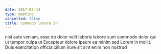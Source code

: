 ```yaml
---
date: 2017-02-14
type: meeting
cancelled: false
title: commodo labore in
---
```

nisi aute veniam, esse do dolor velit laboris labore sunt commodo dolor qui ut tempor culpa ut Excepteur dolore ipsum ea minim sed Lorem in mollit. Duis exercitation officia cillum irure sit sint enim non nostrud
